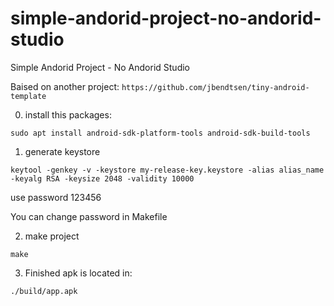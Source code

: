 # simple-andorid-project-no-andorid-studio
Simple Andorid Project - No Andorid Studio


Baised on another project:
`https://github.com/jbendtsen/tiny-android-template`



0. install this packages:
```
sudo apt install android-sdk-platform-tools android-sdk-build-tools
```

1. generate keystore
```
keytool -genkey -v -keystore my-release-key.keystore -alias alias_name -keyalg RSA -keysize 2048 -validity 10000
```
use password 123456

You can change password in Makefile


2. make project
```
make
```


3. Finished apk is located in:
```
./build/app.apk
```


